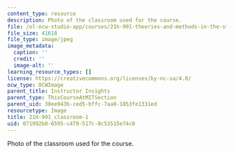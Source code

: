 ```yaml
---
content_type: resource
description: Photo of the classroom used for the course.
file: /ol-ocw-studio-app/courses/21h-991-theories-and-methods-in-the-study-of-history-fall-2014/071992b86595c479517c8c53515e74c0_21H-991_classroom-1.JPG
file_size: 41618
file_type: image/jpeg
image_metadata:
  caption: ''
  credit: ''
  image-alt: ''
learning_resource_types: []
license: https://creativecommons.org/licenses/by-nc-sa/4.0/
ocw_type: OCWImage
parent_title: Instructor Insights
parent_type: ThisCourseAtMITSection
parent_uid: 30ee943b-ced5-bffc-7aa8-1853fe1331ed
resourcetype: Image
title: 21H-991_classroom-1
uid: 071992b8-6595-c479-517c-8c53515e74c0
---
```

Photo of the classroom used for the course.